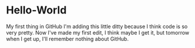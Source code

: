 # Hello-World
My first thing in GitHub
I'm adding this little ditty because I think code is so very pretty. Now I've made my first edit, I think maybe I get it, but tomorrow when I get up, I'll remember nothing about GitHub.
